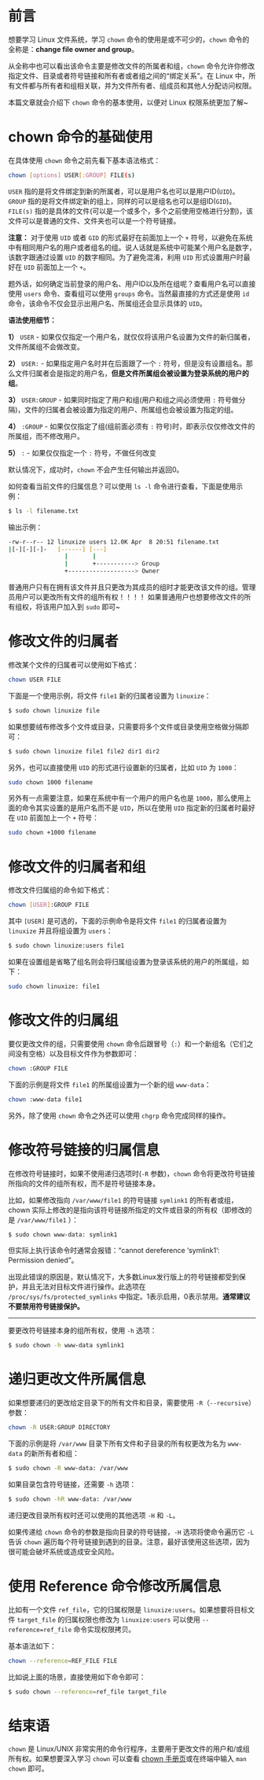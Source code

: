 # 前言

想要学习 Linux 文件系统，学习 `chown` 命令的使用是或不可少的，`chown` 命令的全称是：**change file owner and group**。

从全称中也可以看出该命令主要是修改文件的所属者和组，`chown` 命令允许你修改指定文件、目录或者符号链接和所有者或者组之间的“绑定关系”。在 Linux 中，所有文件都与所有者和组相关联，并为文件所有者、组成员和其他人分配访问权限。

本篇文章就会介绍下 `chown` 命令的基本使用，以便对 Linux 权限系统更加了解~

# chown 命令的基础使用

在具体使用 `chown` 命令之前先看下基本语法格式：

```bash
chown [options] USER[:GROUP] FILE(s)
```

`USER` 指的是将文件绑定到新的所属者，可以是用户名也可以是用户ID(`UID`)。`GROUP` 指的是将文件绑定新的组上，同样的可以是组名也可以是组ID(`GID`)。`FILE(s)` 指的是具体的文件(可以是一个或多个，多个之前使用空格进行分割)，该文件可以是普通的文件、文件夹也可以是一个符号链接。

**注意：** 对于使用 `UID` 或者 `GID` 的形式最好在前面加上一个 `+` 符号，以避免在系统中有相同用户名的用户或者组名的组。说人话就是系统中可能某个用户名是数字，该数字跟通过设置 `UID` 的数字相同。为了避免混淆，利用 `UID` 形式设置用户时最好在 `UID` 前面加上一个 `+`。

题外话，如何确定当前登录的用户名、用户ID以及所在组呢？查看用户名可以直接使用 `users` 命令、查看组可以使用 `groups` 命令。当然最直接的方式还是使用 `id` 命令，该命令不仅会显示出用户名、所属组还会显示具体的 `UID`。


**语法使用细节：**

**1）** `USER` - 如果仅仅指定一个用户名，就仅仅将该用户名设置为文件的新归属者，文件所属组不会做改变。


**2）** `USER:` - 如果指定用户名时并在后面跟了一个 `:` 符号，但是没有设置组名。那么文件归属者会是指定的用户名，**但是文件所属组会被设置为登录系统的用户的组**。


**3）** `USER:GROUP` - 如果同时指定了用户和组(用户和组之间必须使用 `:` 符号做分隔)，文件的归属者会被设置为指定的用户、所属组也会被设置为指定的组。


**4）** `:GROUP` - 如果仅仅指定了组(组前面必须有 `:` 符号)时，即表示仅仅修改文件的所属组，而不修改用户。


**5）** `:` - 如果仅仅指定一个 `:` 符号，不做任何改变


默认情况下，成功时，`chown` 不会产生任何输出并返回0。


如何查看当前文件的归属信息？可以使用 `ls -l` 命令进行查看，下面是使用示例：


```bash
$ ls -l filename.txt
```

输出示例：

```bash
-rw-r--r-- 12 linuxize users 12.0K Apr  8 20:51 filename.txt
|[-][-][-]-   [------] [---]
                |       |
                |       +-----------> Group
                +-------------------> Owner

```

普通用户只有在拥有该文件并且只更改为其成员的组时才能更改该文件的组。管理员用户可以更改所有文件的组所有权！！！！ 如果普通用户也想要修改文件的所有组权，将该用户加入到 `sudo` 即可~


# 修改文件的归属者


修改某个文件的归属者可以使用如下格式：

```bash
chown USER FILE
```

下面是一个使用示例，将文件 `file1` 新的归属者设置为 `linuxize`：

```bash
$ sudo chown linuxize file
```

如果想要绒布修改多个文件或目录，只需要将多个文件或目录使用空格做分隔即可：

```bash
$ sudo chown linuxize file1 file2 dir1 dir2
```

另外，也可以直接使用 `UID` 的形式进行设置新的归属者，比如 `UID` 为 `1000`：

```bash
sudo chown 1000 filename
```

另外有一点需要注意，如果在系统中有一个用户的用户名也是 `1000`，那么使用上面的命令其实设置的是用户名而不是 `UID`，所以在使用 `UID` 指定新的归属者时最好在 `UID` 前面加上一个 `+` 符号：

```bash
sudo chown +1000 filename
```

# 修改文件的归属者和组

修改文件归属组的命令如下格式：

```bash
chown [USER]:GROUP FILE
```

其中 `[USER]` 是可选的，下面的示例命令是将文件 `file1` 的归属者设置为 `linuxize` 并且将组设置为 `users`：

```bash
$ sudo chown linuxize:users file1
```

如果在设置组是省略了组名则会将归属组设置为登录该系统的用户的所属组，如下：

```bash
sudo chown linuxize: file1
```

# 修改文件的归属组

要仅更改文件的组，只需要使用 `chown` 命令后跟冒号（`:`）和一个新组名（它们之间没有空格）以及目标文件作为参数即可：

```bash
chown :GROUP FILE
```

下面的示例是将文件 `file1` 的所属组设置为一个新的组 `www-data`：

```bash
chown :www-data file1
```

另外，除了使用 `chown` 命令之外还可以使用 `chgrp` 命令完成同样的操作。


# 修改符号链接的归属信息

在修改符号链接时，如果不使用递归选项时(`-R` 参数)，`chown` 命令将更改符号链接所指向的文件的组所有权，而不是符号链接本身。


比如，如果修改指向 `/var/www/file1` 的符号链接 `symlink1` 的所有者或组，chown 实际上修改的是指向该符号链接所指定的文件或目录的所有权（即修改的是 `/var/www/file1` ）：

```bash
$ sudo chown www-data: symlink1
```

但实际上执行该命令时通常会报错：“cannot dereference ‘symlink1’: Permission denied”。

出现此错误的原因是，默认情况下，大多数Linux发行版上的符号链接都受到保护，并且无法对目标文件进行操作。此选项在 `/proc/sys/fs/protected_symlinks` 中指定。1表示启用，0表示禁用。**通常建议不要禁用符号链接保护。**
****

要更改符号链接本身的组所有权，使用 `-h` 选项：

```bash
$ sudo chown -h www-data symlink1
```

# 递归更改文件所属信息

如果想要递归的更改给定目录下的所有文件和目录，需要使用 `-R`（`--recursive`）参数：

```bash
chown -R USER:GROUP DIRECTORY
```

下面的示例是将 `/var/www` 目录下所有文件和子目录的所有权更改为名为 `www-data` 的新所有者和组：

```bash
$ sudo chown -R www-data: /var/www
```

如果目录包含符号链接，还需要 `-h` 选项：

```bash
$ sudo chown -hR www-data: /var/www
```

递归更改目录所有权时还可以使用的其他选项 `-H` 和 `-L`。

如果传递给 `chown` 命令的参数是指向目录的符号链接，`-H` 选项将使命令遍历它 `-L` 告诉 `chown` 遍历每个符号链接到遇到的目录。注意，最好该使用这些选项，因为很可能会破坏系统或造成安全风险。


# 使用 Reference 命令修改所属信息

比如有一个文件 `ref_file`，它的归属权限是 `linuxize:users`。如果想要将目标文件 `target_file` 的归属权限也修改为 `linuxize:users` 可以使用 `--reference=ref_file` 命令实现权限拷贝。

基本语法如下：

```bash
chown --reference=REF_FILE FILE
```

比如说上面的场景，直接使用如下命令即可：

```bash
$ sudo chown --reference=ref_file target_file
```


# 结束语

`chown` 是 Linux/UNIX 非常实用的命令行程序，主要用于更改文件的用户和/或组所有权。如果想要深入学习 `chown` 可以查看 [chown 手册页](https://linux.die.net/man/1/chown)或在终端中输入 `man chown` 即可。
